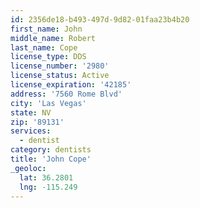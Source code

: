 ```yaml
---
id: 2356de18-b493-497d-9d82-01faa23b4b20
first_name: John
middle_name: Robert
last_name: Cope
license_type: DDS
license_number: '2980'
license_status: Active
license_expiration: '42185'
address: '7560 Rome Blvd'
city: 'Las Vegas'
state: NV
zip: '89131'
services:
  - dentist
category: dentists
title: 'John Cope'
_geoloc:
  lat: 36.2801
  lng: -115.249
---
```

